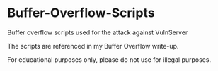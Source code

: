 # Buffer-Overflow-Scripts
Buffer overflow scripts used for the attack against VulnServer

The scripts are referenced in my Buffer Overflow write-up. 

For educational purposes only, please do not use for illegal purposes. 
